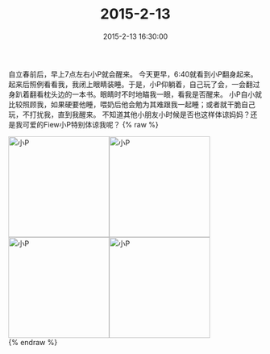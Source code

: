 ﻿---
title: 2015-2-13
date: 2015-2-13 16:30:00
tags:
categories: 妈妈
---
自立春前后，早上7点左右小P就会醒来。
今天更早，6:40就看到小P翻身起来。起来后照例看看我，我闭上眼睛装睡。于是，小P仰躺着，自己玩了会，一会翻过身趴着翻看枕头边的一本书。眼睛时不时地瞄我一眼，看我是否醒来。
小P自小就比较照顾我，如果硬要他睡，喂奶后他会勉为其难跟我一起睡；或者就干脆自己玩，不打扰我，直到我醒来。
不知道其他小朋友小时候是否也这样体谅妈妈？还是我可爱的Fiew小P特别体谅我呢？
{% raw %}
<div style="width:500 px">
<div style="float:left; width:100 px"><img src="/images/微信图片_20171011081437.jpg" width="200" alt="小P"></div>
<div style="float:left; width:100 px"><img src="/images/微信图片_20171011081513.jpg" width="200" alt="小P"></div>
<div style="float:left; width:100 px"><img src="/images/微信图片_20171011081522.jpg" width="200" alt="小P"></div>
<div style="float:left; width:100 px"><img src="/images/微信图片_20171011081531.jpg" width="200" alt="小P"></div>
<div style="clear:both"></div>
</div>
{% endraw %}